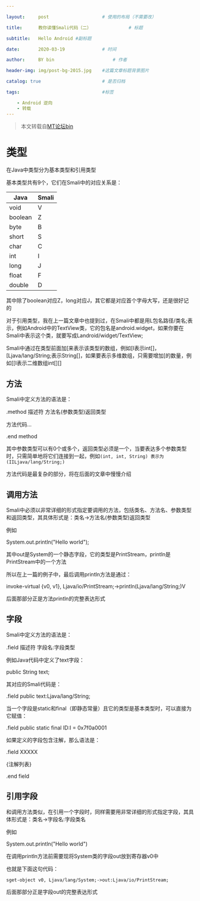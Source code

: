 ```yaml
---

layout:     post   				    # 使用的布局（不需要改）

title:      教你读懂Smali代码（二） 				# 标题 

subtitle:   Hello Android #副标题

date:       2020-03-19 				# 时间

author:     BY bin 						# 作者

header-img: img/post-bg-2015.jpg 	#这篇文章标题背景图片

catalog: true 						# 是否归档

tags:								#标签

    - Android 逆向
    - 转载
---
```


> 本文转载自[MT论坛bin](https://bbs.binmt.cc/thread-1206-1-1.html)

# 类型


在Java中类型分为基本类型和引用类型

基本类型共有9个，它们在Smali中的对应关系是：

|Java|Smali|
|---|---|
|void|V|
|boolean|Z|
|byte|B|
|short|S|
|char|C|
|int|I|
|long|J|
|float|F|
|double|D|

其中除了boolean对应Z，long对应J，其它都是对应首个字母大写，还是很好记的

对于引用类型，我在上一篇文章中也提到过，在Smali中都是用L包名路径/类名;表示，例如Android中的TextView类，它的包名是android.widget，如果你要在Smali中表示这个类，就要写成Landroid/widget/TextView;

Smali中通过在类型前面加[来表示该类型的数组，例如[I表示int[]，[Ljava/lang/String;表示String[]，如果要表示多维数组，只需要增加[的数量，例如[[I表示二维数组int[][]



## 方法

Smali中定义方法的语法是：

.method 描述符 方法名(参数类型)返回类型

 方法代码...

.end method

其中参数类型可以有0个或多个，返回类型必须是一个，当要表达多个参数类型时，只需简单地将它们连接到一起，例如`(int, int, String) 表示为 (IILjava/lang/String;)`

方法代码是最复杂的部分，将在后面的文章中慢慢介绍


## 调用方法

Smali中必须以非常详细的形式指定要调用的方法，包括类名、方法名、参数类型和返回类型，其具体形式是：类名->方法名(参数类型)返回类型

例如

System.out.println("Hello world");

其中out是System的一个静态字段，它的类型是PrintStream，println是PrintStream中的一个方法

所以在上一篇的例子中，最后调用println方法是通过：

invoke-virtual {v0, v1}, Ljava/io/PrintStream;->println(Ljava/lang/String;)V

后面那部分正是方法println的完整表达形式

## 字段

Smali中定义方法的语法是：

.field 描述符 字段名:字段类型

例如Java代码中定义了text字段：

public String text;

其对应的Smali代码是：

.field public text:Ljava/lang/String;

当一个字段是static和final（即静态常量）且它的类型是基本类型时，可以直接为它赋值：

.field public static final ID:I = 0x7f0a0001

如果定义的字段包含注解，那么语法是：

.field XXXXX

  {注解列表}

.end field

## 引用字段

和调用方法类似，在引用一个字段时，同样需要用非常详细的形式指定字段，其具体形式是：类名->字段名:字段类名

例如

System.out.println("Hello world")

在调用println方法前需要现将System类的字段out放到寄存器v0中

也就是下面这句代码：

    sget-object v0, Ljava/lang/System;->out:Ljava/io/PrintStream;

后面那部分正是字段out的完整表达形式
